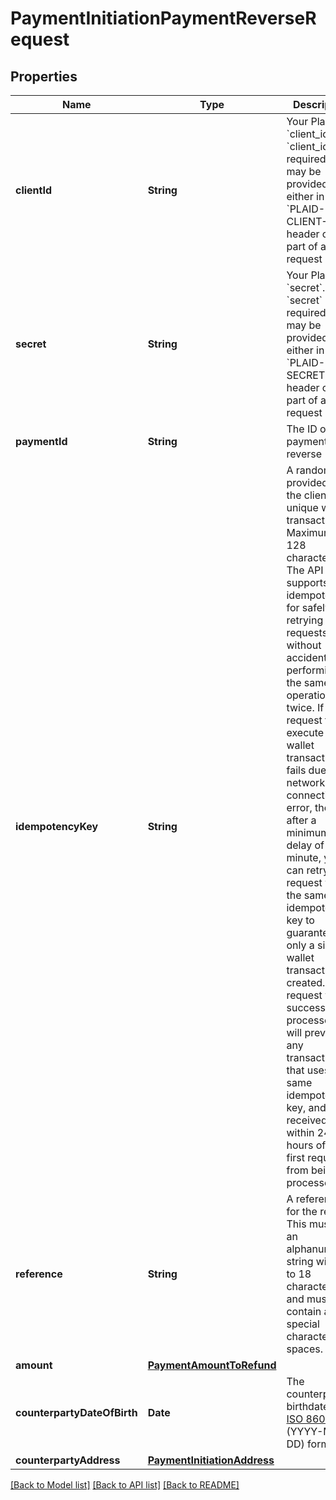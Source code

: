 # PaymentInitiationPaymentReverseRequest

## Properties
Name | Type | Description | Notes
------------ | ------------- | ------------- | -------------
**clientId** | **String** | Your Plaid API &#x60;client_id&#x60;. The &#x60;client_id&#x60; is required and may be provided either in the &#x60;PLAID-CLIENT-ID&#x60; header or as part of a request body. | [optional] 
**secret** | **String** | Your Plaid API &#x60;secret&#x60;. The &#x60;secret&#x60; is required and may be provided either in the &#x60;PLAID-SECRET&#x60; header or as part of a request body. | [optional] 
**paymentId** | **String** | The ID of the payment to reverse | 
**idempotencyKey** | **String** | A random key provided by the client, per unique wallet transaction. Maximum of 128 characters.  The API supports idempotency for safely retrying requests without accidentally performing the same operation twice. If a request to execute a wallet transaction fails due to a network connection error, then after a minimum delay of one minute, you can retry the request with the same idempotency key to guarantee that only a single wallet transaction is created. If the request was successfully processed, it will prevent any transaction that uses the same idempotency key, and was received within 24 hours of the first request, from being processed. | 
**reference** | **String** | A reference for the refund. This must be an alphanumeric string with 6 to 18 characters and must not contain any special characters or spaces. | 
**amount** | [**PaymentAmountToRefund**](PaymentAmountToRefund.md) |  | [optional] 
**counterpartyDateOfBirth** | **Date** | The counterparty&#39;s birthdate, in [ISO 8601](https://wikipedia.org/wiki/ISO_8601) (YYYY-MM-DD) format. | [optional] 
**counterpartyAddress** | [**PaymentInitiationAddress**](PaymentInitiationAddress.md) |  | [optional] 

[[Back to Model list]](../README.md#documentation-for-models) [[Back to API list]](../README.md#documentation-for-api-endpoints) [[Back to README]](../README.md)


